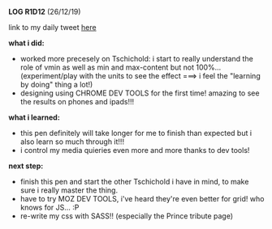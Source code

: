 **LOG R1D12** (26/12/19)

link to my daily tweet [here](https://https://twitter.com/Nightcoder2/status/1210055339565027329)

**what i did:**
- worked more precesely on Tschichold: i start to really understand the role of vmin as well as min and max-content but not 100%...
(experiment/play with the units to see the effect ===> i feel the "learning by doing" thing a lot!)
- designing using CHROME DEV TOOLS for the first time! amazing to see the results on phones and ipads!!! 

**what i learned:**
- this pen definitely will take longer for me to finish than expected but i also learn so much through it!!! 
- i control my media quieries even more and more thanks to dev tools! 

**next step:**
- finish this pen and start the other Tschichold i have in mind, to make sure i really master the thing.
- have to try MOZ DEV TOOLS, i've heard they're even better for grid! who knows for JS... :P
- re-write my css with SASS!! (especially the Prince tribute page)


